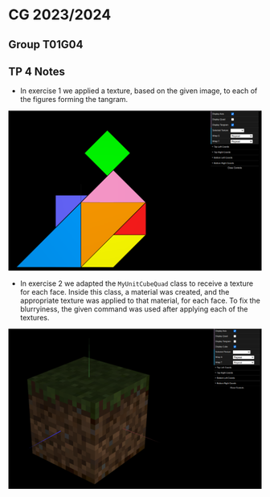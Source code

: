 # CG 2023/2024

## Group T01G04

## TP 4 Notes

- In exercise 1 we applied a texture, based on the given image, to each of the figures forming the tangram.

![Screenshot 1: Textured Tangram](screenshots/cg-t01g04-tp4-1.png)

- In exercise 2 we adapted the `MyUnitCubeQuad` class to receive a texture for each face. Inside this class, a material was created, and the appropriate texture was applied to that material, for each face. To fix the blurryiness, the given command was used after applying each of the textures.

![Screenshot 2: Textured Cube](screenshots/cg-t01g04-tp4-2.png)